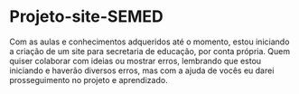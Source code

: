# Projeto-site-SEMED
 Com as aulas e conhecimentos adqueridos até o momento, estou iniciando a criação de um site para secretaria de educação, por conta própria.
Quem quiser colaborar com ideias ou mostrar erros, lembrando que estou iniciando e haverão diversos erros, mas com a ajuda de vocês eu darei prosseguimento no projeto e aprendizado.
